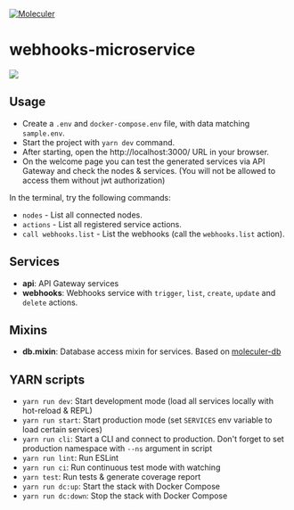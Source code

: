 [![Moleculer](https://badgen.net/badge/Powered%20by/Moleculer/0e83cd)](https://moleculer.services)

# webhooks-microservice

![](https://user-images.githubusercontent.com/28642011/126040659-91b3f5d3-70d9-4431-9d50-fc101c511cc5.png)

## Usage

- Create a `.env` and `docker-compose.env` file, with data matching `sample.env`.
- Start the project with `yarn dev` command.
- After starting, open the http://localhost:3000/ URL in your browser.
- On the welcome page you can test the generated services via API Gateway and check the nodes & services. (You will not be allowed to access them without jwt authorization)

In the terminal, try the following commands:

-   `nodes` - List all connected nodes.
-   `actions` - List all registered service actions.
-   `call webhooks.list` - List the webhooks (call the `webhooks.list` action).

## Services

-   **api**: API Gateway services
-   **webhooks**: Webhooks service with `trigger`, `list`, `create`, `update` and `delete` actions.

## Mixins

-   **db.mixin**: Database access mixin for services. Based on [moleculer-db](https://github.com/moleculerjs/moleculer-db#readme)

## YARN scripts

-   `yarn run dev`: Start development mode (load all services locally with hot-reload & REPL)
-   `yarn run start`: Start production mode (set `SERVICES` env variable to load certain services)
-   `yarn run cli`: Start a CLI and connect to production. Don't forget to set production namespace with `--ns` argument in script
-   `yarn run lint`: Run ESLint
-   `yarn run ci`: Run continuous test mode with watching
-   `yarn test`: Run tests & generate coverage report
-   `yarn run dc:up`: Start the stack with Docker Compose
-   `yarn run dc:down`: Stop the stack with Docker Compose
